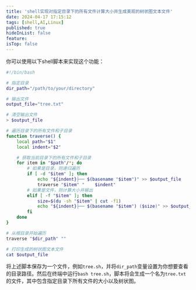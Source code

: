 ```yaml
---
title: 'shell实现对指定目录下的所有文件计算大小并生成美观的树状图文本文件'
date: 2024-04-17 17:15:12
tags: [shell,AI,Linux]
published: true
hideInList: false
feature: 
isTop: false
---
```

你可以使用以下shell脚本来实现这个功能：

```bash
#!/bin/bash

# 指定目录
dir_path="/path/to/your/directory"

# 输出文件
output_file="tree.txt"

# 清空输出文件
> $output_file

# 遍历目录下的所有文件和子目录
function traverse() {
    local path="$1"
    local indent="$2"

    # 获取当前目录下的所有文件和子目录
    for item in "$path"/*; do
        # 如果是目录，则递归遍历
        if [ -d "$item" ]; then
            echo "${indent}├── $(basename "$item")" >> $output_file
            traverse "$item" "    $indent"
        # 如果是文件，则计算大小并输出
        elif [ -f "$item" ]; then
            size=$(du -sh "$item" | cut -f1)
            echo "${indent}├── $(basename "$item") ($size)" >> $output_file
        fi
    done
}

# 从根目录开始遍历
traverse "$dir_path" ""

# 打印生成的树状图文本文件
cat $output_file
```

将上述脚本保存为一个文件，例如`tree.sh`，并将`dir_path`变量设置为你想要查看的目录路径。然后在终端中运行`bash tree.sh`，脚本将会生成一个名为`tree.txt`的文件，其中包含指定目录下所有文件的大小以及树状图。